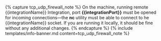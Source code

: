 {% capture tcp_udp_firewall_note %}
On the machine, running remote {{integrationName}} Integration, port **{{integrationPort}}** must be opened for incoming connections—the **nc** utility must be able to connect to he {{integrationName}} socket.
If you are running it locally, it should be fine without any additional changes.
{% endcapture %}
{% include templates/info-banner.md content=tcp_udp_firewall_note %}